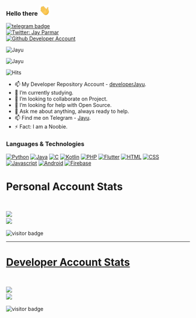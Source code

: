 ### Hello there <img src="https://raw.githubusercontent.com/ABSphreak/ABSphreak/master/gifs/Hi.gif" width="30px">
[![telegram badge](https://img.shields.io/badge/Jayu-30302f?style=flat&logo=telegram)](https://t.me/Halto_Tha)<br>
[![Twitter: Jay Parmar](https://img.shields.io/twitter/follow/Jayu?style=social)](https://twitter.com/parmarjay38)<br>
[![Github Developer Account](https://img.shields.io/github/followers/DeveloperJayu?label=developerAccount&style=social)](https://github.com/developerjayu)<br>

<p align="left"> <img src="https://komarev.com/ghpvc/?username=japarmar&label=personalAccount&color=blue&style=plastic" alt="Jayu" /> </p>
<p align="left"> <img src="https://komarev.com/ghpvc/?username=developerJayu&label=developerAccount&color=blue&style=plastic" alt="Jayu" /> </p>

![Hits](https://hits.seeyoufarm.com/api/count/incr/badge.svg?url=https://github.com/japarmar/)

- 📫 My Developer Repository Account - [developerJayu](https://github.com/developerJayu).
- 🔭 I’m currently studying.
- 👬 I’m looking to collaborate on Project.
- 👀 I’m looking for help with Open Source.
- 💬 Ask me about anything, always ready to help.
- 📫 Find me on Telegram - [Jayu](https://t.me/Halto_Tha).
- ⚡ Fact: I am a Noobie.

### Languages & Technologies

[![Python](https://img.shields.io/badge/-Python-fff?&logo=pytho)](https://github.com/japarmar)
[![Java](https://img.shields.io/badge/-Java-fff?&logo=Java&logoColor=007396)](https://github.com/japarmar)
[![C](https://img.shields.io/badge/-C-fff?&logo=C)](https://github.com/japarmar)
[![Kotlin](https://img.shields.io/badge/-Kotlin-fff?&logo=kotlin)](https://github.com/japarmar)
[![PHP](https://img.shields.io/badge/-PHP-fff?&logo=php)](https://github.com/japarmar)
[![Flutter](https://img.shields.io/badge/-Flutter-fff?&logo=flutter&logoColor=232F3E)](https://github.com/japarmar)
[![HTML](https://img.shields.io/badge/-HTML-fff?&logo=html5)](https://github.com/japarmar)
[![CSS](http://img.shields.io/badge/-CSS-fff?&logo=css3)](https://github.com/japarmar)
[![Javascript](http://img.shields.io/badge/-Javascript-fff?&logo=javascript)](https://github.com/japarmar)
[![Android](https://img.shields.io/badge/-Android-fff?&logo=Android)](https://github.com/developerJayu)
[![Firebase](http://img.shields.io/badge/-Firebase-fff?&logo=firebase)](https://github.com/developerJayu)

<p><h1>Personal Account Stats</h1></p><br>

<img height="137.3px" src="https://github-readme-stats.vercel.app/api?username=japarmar&hide_title=true&hide_border=true&show_icons=true&include_all_commits=true&count_private=true&line_height=21&text_color=000&icon_color=000&bg_color=0,ea6161,ffc64d,fffc4d,52fa5a&theme=graywhite" /><br>
<img height="137.3px" src="https://github-readme-stats.vercel.app/api/top-langs/?username=japarmar&hide=html&hide_title=true&hide_border=true&layout=compact&langs_count=7&exclude_repo=comp426&text_color=000&icon_color=fff&bg_color=0,52fa5a,4dfcff,c64dff&theme=graywhite" />

<img src="https://visitor-badge.glitch.me/badge?page_id=japarmar" alt="visitor badge"/>

<hr>
<p><a href="https://github.com/developerJayu"><h1>Developer Account Stats</h1></a></p><br>

<img height="137.3px" src="https://github-readme-stats.vercel.app/api?username=developerJayu&hide_title=true&hide_border=true&show_icons=true&include_all_commits=true&count_private=true&line_height=21&text_color=000&icon_color=000&bg_color=0,ea6161,ffc64d,fffc4d,52fa5a&theme=graywhite" /><br>
<img height="137.3px" src="https://github-readme-stats.vercel.app/api/top-langs/?username=developerJayu&hide=html&hide_title=true&hide_border=true&layout=compact&langs_count=7&exclude_repo=comp426&text_color=000&icon_color=fff&bg_color=0,52fa5a,4dfcff,c64dff&theme=graywhite" />

<img src="https://visitor-badge.glitch.me/badge?page_id=developerJayu" alt="visitor badge"/>
